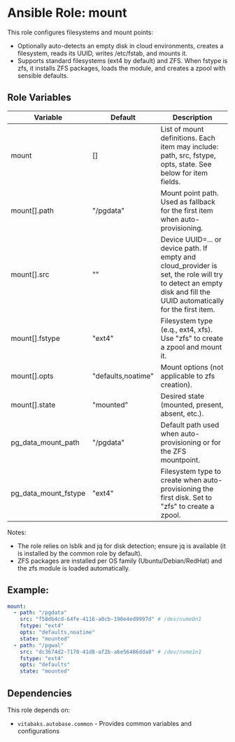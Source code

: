 # Ansible Role: mount

This role configures filesystems and mount points:
- Optionally auto-detects an empty disk in cloud environments, creates a filesystem, reads its UUID, writes /etc/fstab, and mounts it.
- Supports standard filesystems (ext4 by default) and ZFS. When fstype is zfs, it installs ZFS packages, loads the module, and creates a zpool with sensible defaults.

## Role Variables

| Variable | Default | Description |
|---|---|---|
| mount | [] | List of mount definitions. Each item may include: path, src, fstype, opts, state. See below for item fields. |
| mount[].path | "/pgdata" | Mount point path. Used as fallback for the first item when auto-provisioning. |
| mount[].src | "" | Device UUID=... or device path. If empty and cloud_provider is set, the role will try to detect an empty disk and fill the UUID automatically for the first item. |
| mount[].fstype | "ext4" | Filesystem type (e.q., ext4, xfs). Use "zfs" to create a zpool and mount it. |
| mount[].opts | "defaults,noatime" | Mount options (not applicable to zfs creation). |
| mount[].state | "mounted" | Desired state (mounted, present, absent, etc.). |
| pg_data_mount_path | "/pgdata" | Default path used when auto-provisioning or for the ZFS mountpoint. |
| pg_data_mount_fstype | "ext4" | Filesystem type to create when auto-provisioning the first disk. Set to "zfs" to create a zpool. |

Notes:
- The role relies on lsblk and jq for disk detection; ensure jq is available (it is installed by the common role by default).
- ZFS packages are installed per OS family (Ubuntu/Debian/RedHat) and the zfs module is loaded automatically.

## Example:

```yaml
mount:
  - path: "/pgdata"
    src: "f58db4cd-64fe-4116-a0cb-190e4ed9997d" # /dev/nvme0n1
    fstype: "ext4"
    opts: "defaults,noatime"
    state: "mounted"
  - path: "/pgwal"
    src: "dc3674d2-7170-41d8-af2b-a6e56486dda8" # /dev/nvme1n1
    fstype: "ext4"
    opts: "defaults"
    state: "mounted"
```

## Dependencies

This role depends on:
- `vitabaks.autobase.common` - Provides common variables and configurations
